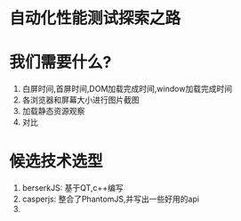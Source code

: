 # 自动化性能测试探索之路

# 我们需要什么?

1. 白屏时间,首屏时间,DOM加载完成时间,window加载完成时间
2. 各浏览器和屏幕大小进行图片截图
3. 加载静态资源观察
2. 对比

# 候选技术选型

1. berserkJS: 基于QT,c++编写
2. casperjs: 整合了PhantomJS,并写出一些好用的api
3. 